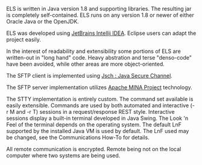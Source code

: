 ELS is written in Java version 1.8 and supporting libraries. The resulting jar
is completely self-contained. ELS runs on any version 1.8 or newer of either Oracle
Java or the OpenJDK.

ELS was developed using [JetBrains Intellij IDEA](https://www.jetbrains.com/idea/). Eclipse
users can adapt the project easily.

In the interest of readability and extensibility some portions of ELS are written-out in "long hand" code.
Heavy abstration and terse "denso-code" have been avoided, while other areas are
more object-oriented.

The SFTP client is implemented using [Jsch : Java Secure Channel](http://www.jcraft.com/jsch/).

The SFTP server implementation utilizes [Apache MINA Project](https://mina.apache.org/sshd-project/)
technology.

The STTY implementation is entirely custom. The command set available is
easily extensible. Commands are used by both automated and interactive (-r M and -r T) sessions
in a request/response REST style. Interactive sessions display a built-in terminal developed
in Java Swing. The Look 'n Feel of the terminal depends on the operating system. The default LnF
supported by the installed Java VM is used by default. The LnF used may be changed, see the
Communications How-To for details.

All remote communication is encrypted. Remote being not on the local computer where two
systems are being used.
